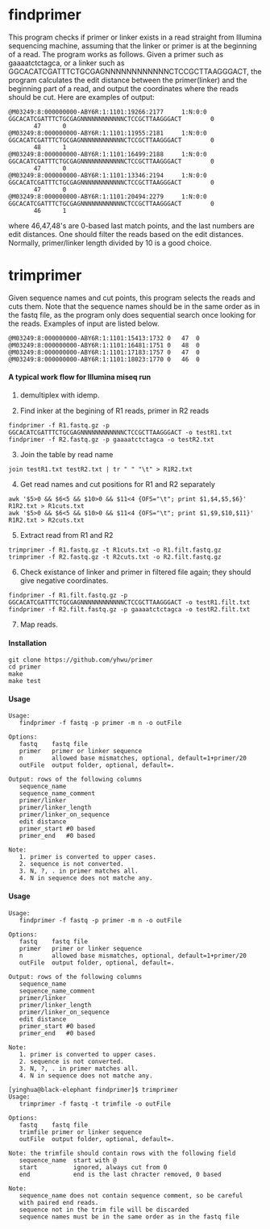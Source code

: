 findprimer
=====

This  program checks if primer or linker exists in a read straight from Illumina sequencing machine, assuming that the linker or primer is at the beginning of a read. The program works as follows. Given a primer such as gaaaatctctagca, or a linker such as GGCACATCGATTTCTGCGAGNNNNNNNNNNNNCTCCGCTTAAGGGACT, the program calculates the edit distance between the primer(linker) and the beginning part of a read, and output the coordinates where the reads should be cut. Here are examples of output: 
```
@M03249:8:000000000-ABY6R:1:1101:19266:2177     1:N:0:0 GGCACATCGATTTCTGCGAGNNNNNNNNNNNNCTCCGCTTAAGGGACT        0
       47      0
@M03249:8:000000000-ABY6R:1:1101:11955:2181     1:N:0:0 GGCACATCGATTTCTGCGAGNNNNNNNNNNNNCTCCGCTTAAGGGACT        0
       48      1
@M03249:8:000000000-ABY6R:1:1101:16499:2188     1:N:0:0 GGCACATCGATTTCTGCGAGNNNNNNNNNNNNCTCCGCTTAAGGGACT        0
       47      0
@M03249:8:000000000-ABY6R:1:1101:13346:2194     1:N:0:0 GGCACATCGATTTCTGCGAGNNNNNNNNNNNNCTCCGCTTAAGGGACT        0
       47      0
@M03249:8:000000000-ABY6R:1:1101:20494:2279     1:N:0:0 GGCACATCGATTTCTGCGAGNNNNNNNNNNNNCTCCGCTTAAGGGACT        0
       46      1
```
where 46,47,48's are 0-based last match points, and the last numbers are edit distances. One should filter the reads based on the edit distances. Normally, primer/linker length divided by 10 is a good choice.

trimprimer
=====

Given sequence names and cut points, this program selects the reads and cuts them. Note that the sequence names should be in the same order as in the fastq file, as the program only does sequential search once looking for the reads. Examples of input are listed below. 

```
@M03249:8:000000000-ABY6R:1:1101:15413:1732	0	47	0
@M03249:8:000000000-ABY6R:1:1101:16481:1751	0	48	0
@M03249:8:000000000-ABY6R:1:1101:17183:1757	0	47	0
@M03249:8:000000000-ABY6R:1:1101:18023:1770	0	46	0
```

#### A typical work flow for Illumina miseq run

1. demultiplex with idemp.

2. Find inker at the begining of R1 reads, primer in R2 reads
```
findprimer -f R1.fastq.gz -p GGCACATCGATTTCTGCGAGNNNNNNNNNNNNCTCCGCTTAAGGGACT -o testR1.txt 
findprimer -f R2.fastq.gz -p gaaaatctctagca -o testR2.txt
```

3. Join the table by read name
```
join testR1.txt testR2.txt | tr " " "\t" > R1R2.txt
```

4. Get read names and cut positions for R1 and R2 separately
```
awk '$5>0 && $6<5 && $10>0 && $11<4 {OFS="\t"; print $1,$4,$5,$6}' R1R2.txt > R1cuts.txt
awk '$5>0 && $6<5 && $10>0 && $11<4 {OFS="\t"; print $1,$9,$10,$11}' R1R2.txt > R2cuts.txt
```

5. Extract read from R1 and R2
```
trimprimer -f R1.fastq.gz -t R1cuts.txt -o R1.filt.fastq.gz
trimprimer -f R2.fastq.gz -t R2cuts.txt -o R2.filt.fastq.gz
```

6. Check existance of linker and primer in filtered file again; they should give negative coordinates.
```
findprimer -f R1.filt.fastq.gz -p GGCACATCGATTTCTGCGAGNNNNNNNNNNNNCTCCGCTTAAGGGACT -o testR1.filt.txt 
findprimer -f R2.filt.fastq.gz -p gaaaatctctagca -o testR2.filt.txt 
```

7. Map reads.


#### Installation
```
git clone https://github.com/yhwu/primer
cd primer
make
make test
```


#### Usage
```
Usage:
   findprimer -f fastq -p primer -m n -o outFile

Options:
   fastq    fastq file
   primer   primer or linker sequence
   n        allowed base mismatches, optional, default=1+primer/20
   outFile  output folder, optional, default=.

Output: rows of the following columns
   sequence_name
   sequence_name_comment
   primer/linker
   primer/linker_length
   primer/linker_on_sequence
   edit distance
   primer_start	#0 based
   primer_end	#0 based

Note:
   1. primer is converted to upper cases.
   2. sequence is not converted.
   3. N, ?, . in primer matches all.
   4. N in sequence does not matche any.
```

#### Usage
```
Usage:
   findprimer -f fastq -p primer -m n -o outFile

Options:
   fastq    fastq file
   primer   primer or linker sequence
   n        allowed base mismatches, optional, default=1+primer/20
   outFile  output folder, optional, default=.

Output: rows of the following columns
   sequence_name
   sequence_name_comment
   primer/linker
   primer/linker_length
   primer/linker_on_sequence
   edit distance
   primer_start	#0 based
   primer_end	#0 based

Note:
   1. primer is converted to upper cases.
   2. sequence is not converted.
   3. N, ?, . in primer matches all.
   4. N in sequence does not matche any.

[yinghua@black-elephant findprimer]$ trimprimer
Usage:
   trimprimer -f fastq -t trimfile -o outFile

Options:
   fastq    fastq file
   trimfile primer or linker sequence
   outFile  output folder, optional, default=.

Note: the trimfile should contain rows with the following field
   sequence_name  start with @
   start          ignored, always cut from 0
   end            end is the last chracter removed, 0 based

Note:
   sequence_name does not contain sequence comment, so be careful
   with paired end reads.
   sequence not in the trim file will be discarded
   sequence names must be in the same order as in the fastq file
```
